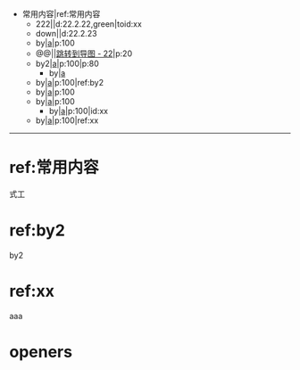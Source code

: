 - 常用内容|ref:常用内容
	- 222|[](urlx://https://baidu.com)|d:22.2.22,green|toid:xx
	- down|[](dirext://d:\down)|d:22.2.23
	- by|[a](openby://D:\c.txt@@emeditor)|p:100
	- @@|[](file:///@@cmd.exe)|[跳转到导图 - 22](gmap://22)|p:20
	- by2|[a](openby://D:\c.txt@@emeditor)|p:100|p:80
		- by|[a](openby://D:\c.txt@@emeditor)
	- by|[a](openby://D:\c.txt@@emeditor)|p:100|ref:by2
	- by|[a](openby://D:\c.txt@@emeditor)|p:100
	- by|[a](openby://D:\c.txt@@emeditor)|p:100
		- by|[a](openby://D:\c.txt@@emeditor)|p:100|id:xx
	- by|[a](openby://D:\c.txt@@emeditor)|p:100|ref:xx
	
***
# ref:常用内容
式工

# ref:by2
by2

# ref:xx
aaa



# openers
[tt]: emeditor